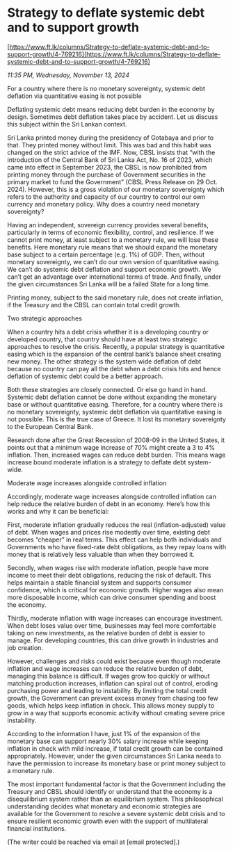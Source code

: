 # Strategy to deflate systemic debt and to support growth

[https://www.ft.lk/columns/Strategy-to-deflate-systemic-debt-and-to-support-growth/4-769216](https://www.ft.lk/columns/Strategy-to-deflate-systemic-debt-and-to-support-growth/4-769216)

*11:35 PM, Wednesday, November 13, 2024*

For a country where there is no monetary sovereignty, systemic debt deflation via quantitative easing is not possible

Deflating systemic debt means reducing debt burden in the economy by design. Sometimes debt deflation takes place by accident. Let us discuss this subject within the Sri Lankan context.

Sri Lanka printed money during the presidency of Gotabaya and prior to that. They printed money without limit. This was bad and this habit was changed on the strict advice of the IMF. Now, CBSL insists that “with the introduction of the Central Bank of Sri Lanka Act, No. 16 of 2023, which came into effect in September 2023, the CBSL is now prohibited from printing money through the purchase of Government securities in the primary market to fund the Government” (CBSL Press Release on 29 Oct. 2024). However, this is a gross violation of our monetary sovereignty which refers to the authority and capacity of our country to control our own currency and monetary policy. Why does a country need monetary sovereignty?

Having an independent, sovereign currency provides several benefits, particularly in terms of economic flexibility, control, and resilience. If we cannot print money, at least subject to a monetary rule, we will lose these benefits. Here monetary rule means that we should expand the monetary base subject to a certain percentage (e.g. 1%) of GDP. Then, without monetary sovereignty, we can’t do our own version of quantitative easing. We can’t do systemic debt deflation and support economic growth. We can’t get an advantage over international terms of trade. And finally, under the given circumstances Sri Lanka will be a failed State for a long time.

Printing money, subject to the said monetary rule, does not create inflation, if the Treasury and the CBSL can contain total credit growth.

Two strategic approaches

When a country hits a debt crisis whether it is a developing country or developed country, that country should have at least two strategic approaches to resolve the crisis. Recently, a popular strategy is quantitative easing which is the expansion of the central bank’s balance sheet creating new money. The other strategy is the system wide deflation of debt because no country can pay all the debt when a debt crisis hits and hence deflation of systemic debt could be a better approach.

Both these strategies are closely connected. Or else go hand in hand. Systemic debt deflation cannot be done without expanding the monetary base or without quantitative easing. Therefore, for a country where there is no monetary sovereignty, systemic debt deflation via quantitative easing is not possible. This is the true case of Greece. It lost its monetary sovereignty to the European Central Bank.

Research done after the Great Recession of 2008-09 in the United States, it points out that a minimum wage increase of 70% might create a 3 to 4% inflation. Then, increased wages can reduce debt burden. This means wage increase bound moderate inflation is a strategy to deflate debt system-wide.

Moderate wage increases alongside controlled inflation

Accordingly, moderate wage increases alongside controlled inflation can help reduce the relative burden of debt in an economy. Here’s how this works and why it can be beneficial:

First, moderate inflation gradually reduces the real (inflation-adjusted) value of debt. When wages and prices rise modestly over time, existing debt becomes “cheaper” in real terms. This effect can help both individuals and Governments who have fixed-rate debt obligations, as they repay loans with money that is relatively less valuable than when they borrowed it.

Secondly, when wages rise with moderate inflation, people have more income to meet their debt obligations, reducing the risk of default. This helps maintain a stable financial system and supports consumer confidence, which is critical for economic growth. Higher wages also mean more disposable income, which can drive consumer spending and boost the economy.

Thirdly, moderate inflation with wage increases can encourage investment. When debt loses value over time, businesses may feel more comfortable taking on new investments, as the relative burden of debt is easier to manage. For developing countries, this can drive growth in industries and job creation.

However, challenges and risks could exist because even though moderate inflation and wage increases can reduce the relative burden of debt, managing this balance is difficult. If wages grow too quickly or without matching production increases, inflation can spiral out of control, eroding purchasing power and leading to instability. By limiting the total credit growth, the Government can prevent excess money from chasing too few goods, which helps keep inflation in check. This allows money supply to grow in a way that supports economic activity without creating severe price instability.

According to the information I have, just 1% of the expansion of the monetary base can support nearly 30% salary increase while keeping inflation in check with mild increase, if total credit growth can be contained appropriately. However, under the given circumstances Sri Lanka needs to have the permission to increase its monetary base or print money subject to a monetary rule.

The most important fundamental factor is that the Government including the Treasury and CBSL should identify or understand that the economy is a disequilibrium system rather than an equilibrium system. This philosophical understanding decides what monetary and economic strategies are available for the Government to resolve a severe systemic debt crisis and to ensure resilient economic growth even with the support of multilateral financial institutions.

(The writer could be reached via email at [email protected].)

